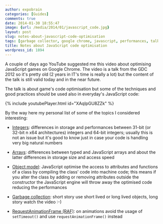 ```yaml
---
author: expobrain
categories: [Guides]
comments: true
date: 2014-01-30 18:55:47
image: {url: /media/2014/01/javascript_code.jpg}
layout: post
slug: notes-about-javascript-code-optimisation
tags: [garbage collector, google chrome, javascript, performances, talk]
title: Notes about JavaScript code optimisation
wordpress_id: 1894
---
```


A couple of days ago YouTube suggested me this video about optimising JavaScript games on Google Chrome. The video is a talk from the GDC 2012 so it's pretty old (2 years in IT's time is really a lot) but the content of the talk is still valid today and in the near future.



The talk is about game's code optimisation but some of the techniques and good practices should be used also in everyday's JavaScript code:

{% include youtubePlayer.html id="XAqIpGU8ZZk" %}

By the way here my personal list of some of the topics I considered interesting:





  * [Integers](http://youtu.be/XAqIpGU8ZZk?t=14m13s): differences in storage and performances between 31-bit (or 32-bit n x64 architectures) integers and 64-bit integers; usually this is not an issue but it's good to know just in case your code is handling very big natural numbers


  * [Arrays](http://youtu.be/XAqIpGU8ZZk?t=16m25s): differences between typed and JavaScript arrays and about the latter differences in storage size and access speed


  * [Object model](http://youtu.be/XAqIpGU8ZZk?t=19m34s): JavaScript optimise the access to attributes and functions of a class by compiling the class' code into machine code; this means if you alter the class by adding or removing attributes outside the constructor the JavaScript engine will throw away the optimised code reducing the performances


  * [Garbage collection](http://youtu.be/XAqIpGU8ZZk?t=33m49s): short story use short lived or long lived objects, long story watch the video :-)


  * [RequestAnimationFrame (RAF)](http://youtu.be/XAqIpGU8ZZk?t=48m03s): on animations avoid the usage of `setTimeout()` and use `requestAnimationFrame()` instead
